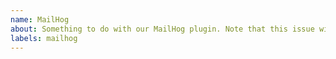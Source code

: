 ```yaml
---
name: MailHog 
about: Something to do with our MailHog plugin. Note that this issue will get transferred over to `lando/mailhog`
labels: mailhog
---
```

